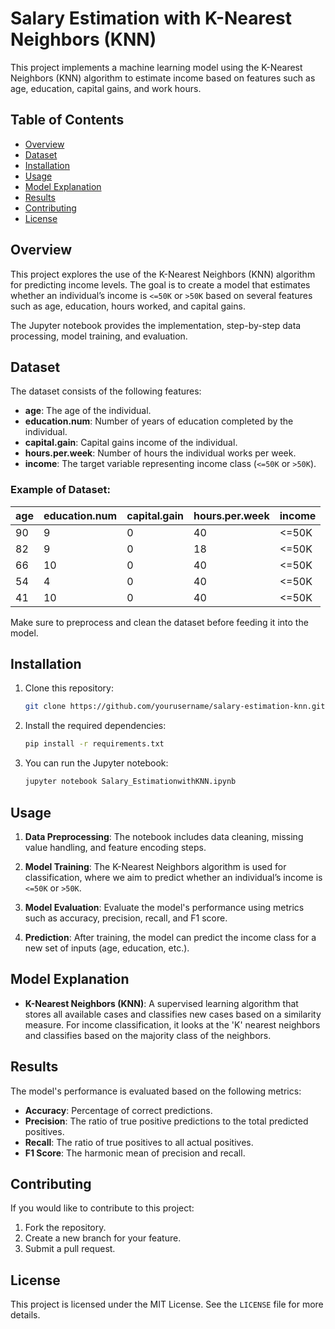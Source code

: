
# Salary Estimation with K-Nearest Neighbors (KNN)

This project implements a machine learning model using the K-Nearest Neighbors (KNN) algorithm to estimate income based on features such as age, education, capital gains, and work hours.

## Table of Contents
- [Overview](#overview)
- [Dataset](#dataset)
- [Installation](#installation)
- [Usage](#usage)
- [Model Explanation](#model-explanation)
- [Results](#results)
- [Contributing](#contributing)
- [License](#license)

## Overview

This project explores the use of the K-Nearest Neighbors (KNN) algorithm for predicting income levels. The goal is to create a model that estimates whether an individual’s income is `<=50K` or `>50K` based on several features such as age, education, hours worked, and capital gains.

The Jupyter notebook provides the implementation, step-by-step data processing, model training, and evaluation.

## Dataset

The dataset consists of the following features:

- **age**: The age of the individual.
- **education.num**: Number of years of education completed by the individual.
- **capital.gain**: Capital gains income of the individual.
- **hours.per.week**: Number of hours the individual works per week.
- **income**: The target variable representing income class (`<=50K` or `>50K`).

### Example of Dataset:

| age | education.num | capital.gain | hours.per.week | income |
|-----|---------------|--------------|----------------|--------|
| 90  | 9             | 0            | 40             | <=50K  |
| 82  | 9             | 0            | 18             | <=50K  |
| 66  | 10            | 0            | 40             | <=50K  |
| 54  | 4             | 0            | 40             | <=50K  |
| 41  | 10            | 0            | 40             | <=50K  |

Make sure to preprocess and clean the dataset before feeding it into the model.

## Installation

1. Clone this repository:
   ```bash
   git clone https://github.com/yourusername/salary-estimation-knn.git
   ```

2. Install the required dependencies:
   ```bash
   pip install -r requirements.txt
   ```

3. You can run the Jupyter notebook:
   ```bash
   jupyter notebook Salary_EstimationwithKNN.ipynb
   ```

## Usage

1. **Data Preprocessing**: The notebook includes data cleaning, missing value handling, and feature encoding steps.

2. **Model Training**: The K-Nearest Neighbors algorithm is used for classification, where we aim to predict whether an individual’s income is `<=50K` or `>50K`.

3. **Model Evaluation**: Evaluate the model's performance using metrics such as accuracy, precision, recall, and F1 score.

4. **Prediction**: After training, the model can predict the income class for a new set of inputs (age, education, etc.).

## Model Explanation

- **K-Nearest Neighbors (KNN)**: A supervised learning algorithm that stores all available cases and classifies new cases based on a similarity measure. For income classification, it looks at the 'K' nearest neighbors and classifies based on the majority class of the neighbors.

## Results

The model's performance is evaluated based on the following metrics:
- **Accuracy**: Percentage of correct predictions.
- **Precision**: The ratio of true positive predictions to the total predicted positives.
- **Recall**: The ratio of true positives to all actual positives.
- **F1 Score**: The harmonic mean of precision and recall.

## Contributing

If you would like to contribute to this project:
1. Fork the repository.
2. Create a new branch for your feature.
3. Submit a pull request.

## License

This project is licensed under the MIT License. See the `LICENSE` file for more details.
